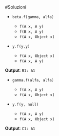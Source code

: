 #Soluzioni

- `beta.f(gamma, alfa)`
  * `f(A x, A y)`
  * `f(B x, A y)`
  * `f(A x, Object x)`

- `y.f(y,y)`
  * `f(A x, Object x)`
  * `f(A x, A y)`

**Output**: `B1: A1`

- `gamma.f(alfa, alfa)`
  * `f(A x, A y)`
  * `f(A x, Object x)`

- `y.f(y, null)`
  * `f(A x, A y)`
  * `f(A x, Object x)`

**Output**: `C1: A1`